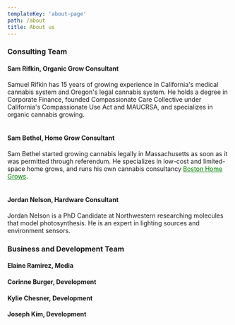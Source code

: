 ```yaml
---
templateKey: 'about-page'
path: /about
title: About us
---
```

### Consulting Team
#### Sam Rifkin, Organic Grow Consultant
Samuel Rifkin has 15 years of growing experience in California's medical cannabis system and Oregon's legal cannabis system. He holds a degree in Corporate Finance, founded Compassionate Care Collective under California's Compassionate Use Act and MAUCRSA, and specializes in organic cannabis growing. <br></br>
#### Sam Bethel, Home Grow Consultant
Sam Bethel started growing cannabis legally in Massachusetts as soon as it was permitted through referendum. He specializes in low-cost and limited-space home grows, and runs his own cannabis consultancy <a style="color:green" href="https://www.bostonhomegrows.com">Boston Home Grows</a>.<br></br>
#### Jordan Nelson, Hardware Consultant
Jordan Nelson is a PhD Candidate at Northwestern researching molecules that model photosynthesis. He is an expert in lighting sources and environment sensors.

### Business and Development Team
#### Elaine Ramirez, Media
#### Corinne Burger, Development
#### Kylie Chesner, Development
#### Joseph Kim, Development
